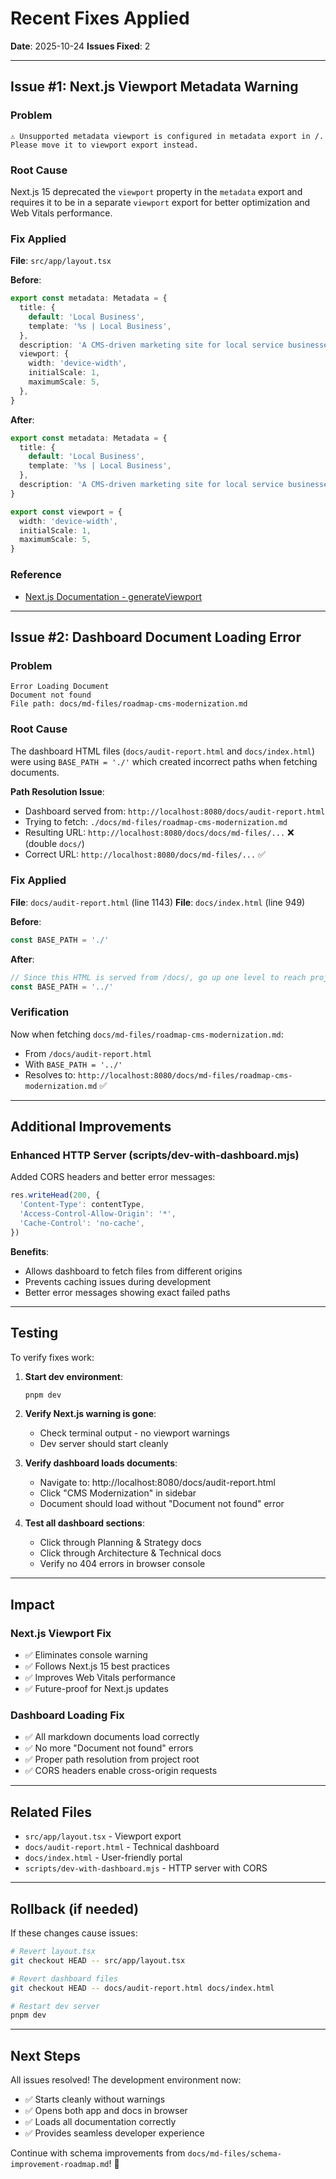 # Recent Fixes Applied

**Date**: 2025-10-24
**Issues Fixed**: 2

---

## Issue #1: Next.js Viewport Metadata Warning

### Problem
```
⚠ Unsupported metadata viewport is configured in metadata export in /.
Please move it to viewport export instead.
```

### Root Cause
Next.js 15 deprecated the `viewport` property in the `metadata` export and requires it to be in a separate `viewport` export for better optimization and Web Vitals performance.

### Fix Applied
**File**: `src/app/layout.tsx`

**Before**:
```typescript
export const metadata: Metadata = {
  title: {
    default: 'Local Business',
    template: '%s | Local Business',
  },
  description: 'A CMS-driven marketing site for local service businesses.',
  viewport: {
    width: 'device-width',
    initialScale: 1,
    maximumScale: 5,
  },
}
```

**After**:
```typescript
export const metadata: Metadata = {
  title: {
    default: 'Local Business',
    template: '%s | Local Business',
  },
  description: 'A CMS-driven marketing site for local service businesses.',
}

export const viewport = {
  width: 'device-width',
  initialScale: 1,
  maximumScale: 5,
}
```

### Reference
- [Next.js Documentation - generateViewport](https://nextjs.org/docs/app/api-reference/functions/generate-viewport)

---

## Issue #2: Dashboard Document Loading Error

### Problem
```
Error Loading Document
Document not found
File path: docs/md-files/roadmap-cms-modernization.md
```

### Root Cause
The dashboard HTML files (`docs/audit-report.html` and `docs/index.html`) were using `BASE_PATH = './'` which created incorrect paths when fetching documents.

**Path Resolution Issue**:
- Dashboard served from: `http://localhost:8080/docs/audit-report.html`
- Trying to fetch: `./docs/md-files/roadmap-cms-modernization.md`
- Resulting URL: `http://localhost:8080/docs/docs/md-files/...` ❌ (double `docs/`)
- Correct URL: `http://localhost:8080/docs/md-files/...` ✅

### Fix Applied

**File**: `docs/audit-report.html` (line 1143)
**File**: `docs/index.html` (line 949)

**Before**:
```javascript
const BASE_PATH = './'
```

**After**:
```javascript
// Since this HTML is served from /docs/, go up one level to reach project root
const BASE_PATH = '../'
```

### Verification
Now when fetching `docs/md-files/roadmap-cms-modernization.md`:
- From `/docs/audit-report.html`
- With `BASE_PATH = '../'`
- Resolves to: `http://localhost:8080/docs/md-files/roadmap-cms-modernization.md` ✅

---

## Additional Improvements

### Enhanced HTTP Server (scripts/dev-with-dashboard.mjs)

Added CORS headers and better error messages:

```javascript
res.writeHead(200, {
  'Content-Type': contentType,
  'Access-Control-Allow-Origin': '*',
  'Cache-Control': 'no-cache',
})
```

**Benefits**:
- Allows dashboard to fetch files from different origins
- Prevents caching issues during development
- Better error messages showing exact failed paths

---

## Testing

To verify fixes work:

1. **Start dev environment**:
   ```bash
   pnpm dev
   ```

2. **Verify Next.js warning is gone**:
   - Check terminal output - no viewport warnings
   - Dev server should start cleanly

3. **Verify dashboard loads documents**:
   - Navigate to: http://localhost:8080/docs/audit-report.html
   - Click "CMS Modernization" in sidebar
   - Document should load without "Document not found" error

4. **Test all dashboard sections**:
   - Click through Planning & Strategy docs
   - Click through Architecture & Technical docs
   - Verify no 404 errors in browser console

---

## Impact

### Next.js Viewport Fix
- ✅ Eliminates console warning
- ✅ Follows Next.js 15 best practices
- ✅ Improves Web Vitals performance
- ✅ Future-proof for Next.js updates

### Dashboard Loading Fix
- ✅ All markdown documents load correctly
- ✅ No more "Document not found" errors
- ✅ Proper path resolution from project root
- ✅ CORS headers enable cross-origin requests

---

## Related Files

- `src/app/layout.tsx` - Viewport export
- `docs/audit-report.html` - Technical dashboard
- `docs/index.html` - User-friendly portal
- `scripts/dev-with-dashboard.mjs` - HTTP server with CORS

---

## Rollback (if needed)

If these changes cause issues:

```bash
# Revert layout.tsx
git checkout HEAD -- src/app/layout.tsx

# Revert dashboard files
git checkout HEAD -- docs/audit-report.html docs/index.html

# Restart dev server
pnpm dev
```

---

## Next Steps

All issues resolved! The development environment now:
- ✅ Starts cleanly without warnings
- ✅ Opens both app and docs in browser
- ✅ Loads all documentation correctly
- ✅ Provides seamless developer experience

Continue with schema improvements from `docs/md-files/schema-improvement-roadmap.md`! 🚀
